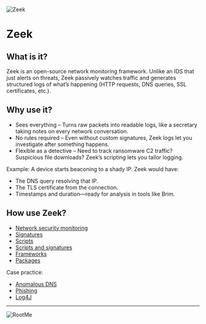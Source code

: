 ![Zeek](/_static/images/zeek-room-banner.png)

# Zeek

## What is it?

Zeek is an open-source network monitoring framework. Unlike an IDS that just alerts on threats, Zeek passively watches traffic and generates structured logs of what’s happening (HTTP requests, DNS queries, SSL certificates, etc.).

## Why use it?

* Sees everything – Turns raw packets into readable logs, like a secretary taking notes on every network conversation.
* No rules required – Even without custom signatures, Zeek logs let you investigate after something happens.
* Flexible as a detective – Need to track ransomware C2 traffic? Suspicious file downloads? Zeek’s scripting lets you tailor logging.

Example: A device starts beaconing to a shady IP. Zeek would have:

* The DNS query resolving that IP.
* The TLS certificate from the connection.
* Timestamps and duration—ready for analysis in tools like Brim.

## How use Zeek?

* [Network security monitoring](monitoring.md)
* [Signatures](signatures.md)
* [Scripts](scripts.md)
* [Scripts and signatures](and.md)
* [Frameworks](frameworks.md)
* [Packages](packages.md)

Case practice:

* [Anomalous DNS](dns.md)
* [Phishing](phishing.md)
* [Log4J](log4j.md)

----

![RootMe](/_static/images/memes/zeek.jpg)

